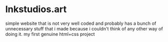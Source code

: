 # lnkstudios.art

simple website that is not very well coded and probably has a bunch of unnecessary stuff that i made because i couldn't think of any other way of doing it.
my first genuine html+css project
